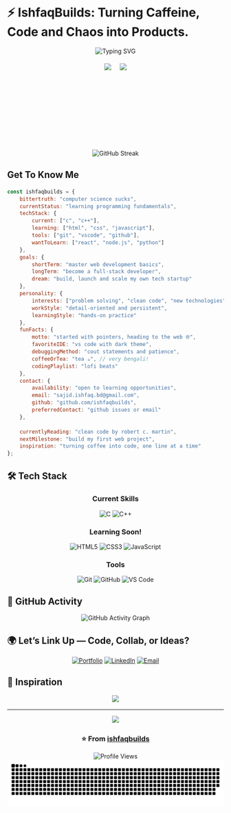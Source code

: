 # ⚡ IshfaqBuilds: Turning Caffeine, Code and Chaos into Products.

<div align="center">
  
  <!-- Animated Header -->
  <img src="https://readme-typing-svg.herokuapp.com?font=Fira+Code&size=35&duration=3000&pause=1000&color=0066CC&center=true&vCenter=true&width=600&height=100&lines=C%2FC%2B%2B+Programmer;Problem+Solver;Future+Web+Developer;Always+Learning!" alt="Typing SVG" />
  
  <!-- Profile Stats with Animation -->
  <div style="display: flex; justify-content: center; align-items: center; gap: 20px; margin: 20px 0;">
    <img height="180em" src="https://github-readme-stats.vercel.app/api?username=ishfaqbuilds&show_icons=true&theme=github_dark&include_all_commits=true&count_private=true&border_color=0066CC&title_color=0066CC&icon_color=0099FF&text_color=ffffff&bg_color=0d1117"/>
    <img height="180em" src="https://github-readme-stats.vercel.app/api/top-langs/?username=ishfaqbuilds&layout=compact&langs_count=7&theme=github_dark&border_color=0066CC&title_color=0066CC&text_color=ffffff&bg_color=0d1117"/>
  </div>
  
  <!-- Streak Stats -->
  <img src="https://github-readme-streak-stats.herokuapp.com?user=ishfaqbuilds&theme=dark&background=0d1117&border=0066CC&stroke=0066CC&ring=0099FF&fire=0099FF&currStreakNum=ffffff&sideNums=ffffff&currStreakLabel=0099FF&sideLabels=0099FF&dates=ffffff" alt="GitHub Streak" />

</div>

## Get To Know Me

```javascript
const ishfaqbuilds = {
    bittertruth: "computer science sucks",
    currentStatus: "learning programming fundamentals",
    techStack: {
        current: ["c", "c++"],
        learning: ["html", "css", "javascript"],
        tools: ["git", "vscode", "github"],
        wantToLearn: ["react", "node.js", "python"]
    },
    goals: {
        shortTerm: "master web development basics",
        longTerm: "become a full-stack developer",
        dream: "build, launch and scale my own tech startup"
    },
    personality: {
        interests: ["problem solving", "clean code", "new technologies"],
        workStyle: "detail-oriented and persistent",
        learningStyle: "hands-on practice"
    },
    funFacts: {
        motto: "started with pointers, heading to the web 🌐",
        favoriteIDE: "vs code with dark theme",
        debuggingMethod: "cout statements and patience",
        coffeeOrTea: "tea ☕", // very bengali!
        codingPlaylist: "lofi beats"
    },
    contact: {
        availability: "open to learning opportunities",
        email: "sajid.ishfaq.bd@gmail.com",
        github: "github.com/ishfaqbuilds",
        preferredContact: "github issues or email"
    },
    
    currentlyReading: "clean code by robert c. martin",
    nextMilestone: "build my first web project",
    inspiration: "turning coffee into code, one line at a time"
};
```

## 🛠️ Tech Stack

<div align="center">

### Current Skills
![C](https://img.shields.io/badge/C-00599C?style=for-the-badge&logo=c&logoColor=white)
![C++](https://img.shields.io/badge/C++-00599C?style=for-the-badge&logo=cplusplus&logoColor=white)

### Learning Soon!
![HTML5](https://img.shields.io/badge/HTML5-E34F26?style=for-the-badge&logo=html5&logoColor=white)
![CSS3](https://img.shields.io/badge/CSS3-1572B6?style=for-the-badge&logo=css3&logoColor=white)
![JavaScript](https://img.shields.io/badge/JavaScript-F7DF1E?style=for-the-badge&logo=javascript&logoColor=black)

### Tools
![Git](https://img.shields.io/badge/Git-F05032?style=for-the-badge&logo=git&logoColor=white)
![GitHub](https://img.shields.io/badge/GitHub-100000?style=for-the-badge&logo=github&logoColor=white)
![VS Code](https://img.shields.io/badge/VS_Code-007ACC?style=for-the-badge&logo=visual-studio-code&logoColor=white)

</div>

## 🌊 GitHub Activity

<div align="center">
  <img src="https://github-readme-activity-graph.vercel.app/graph?username=ishfaqbuilds&bg_color=0d1117&color=0066CC&line=0099FF&point=ffffff&area=true&hide_border=true" alt="GitHub Activity Graph" />
</div>

## 🌍 Let’s Link Up — Code, Collab, or Ideas?

<div align="center">
  
  [![Portfolio](https://img.shields.io/badge/GitHub-100000?style=for-the-badge&logo=github&logoColor=white)](https://github.com/ishfaqbuilds)
  [![LinkedIn](https://img.shields.io/badge/LinkedIn-0077B5?style=for-the-badge&logo=linkedin&logoColor=white)](https://www.linkedin.com/in/mohammad-ishfaqul-islam-638393361?utm_source=share&utm_campaign=share_via&utm_content=profile&utm_medium=ios_app)
  [![Email](https://img.shields.io/badge/Email-D14836?style=for-the-badge&logo=gmail&logoColor=white)](mailto:sajid.ishfaq.bd@gmail.com)

</div>

## 💭 Inspiration

<div align="center">
  <img src="https://quotes-github-readme.vercel.app/api?type=horizontal&theme=dark&border=true" />
</div>

---

<div align="center">
  <img src="https://capsule-render.vercel.app/api?type=waving&color=0066CC&height=100&section=footer&animation=fadeIn" />
  
  ### ⭐ From [ishfaqbuilds](https://github.com/ishfaqbuilds)
  
  <img src="https://komarev.com/ghpvc/?username=ishfaqbuilds&label=Profile%20Views&color=0066CC&style=for-the-badge" alt="Profile Views" />
  
</div>

<!-- Animated Snake -->
<div align="center">
  <img src="https://raw.githubusercontent.com/platane/platane/output/github-contribution-grid-snake-dark.svg" alt="Snake animation" />
</div>
